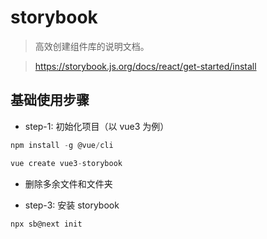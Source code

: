 # storybook

> 高效创建组件库的说明文档。

> https://storybook.js.org/docs/react/get-started/install

## 基础使用步骤

- step-1: 初始化项目（以 vue3 为例）

```js
npm install -g @vue/cli

vue create vue3-storybook
```

- 删除多余文件和文件夹

- step-3: 安装 storybook

```js
npx sb@next init
```
